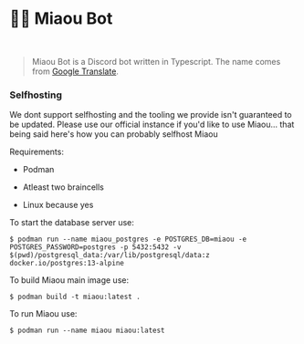 # 🦴🤖 Miaou Bot

<br>

> Miaou Bot is a Discord bot written in Typescript. The name comes from [Google Translate](https://translate.google.com/?sl=en&tl=fr&text=meow&op=translate).

### Selfhosting

We dont support selfhosting and the tooling we provide isn't guaranteed to be updated. Please use our official instance if you'd like to use
Miaou... that being said here's how you can probably selfhost Miaou

Requirements:
- Podman

- Atleast two braincells

- Linux because yes

To start the database server use:
```
$ podman run --name miaou_postgres -e POSTGRES_DB=miaou -e POSTGRES_PASSWORD=postgres -p 5432:5432 -v $(pwd)/postgresql_data:/var/lib/postgresql/data:z docker.io/postgres:13-alpine
```

To build Miaou main image use:
```
$ podman build -t miaou:latest .
```

To run Miaou use:
```
$ podman run --name miaou miaou:latest
```
